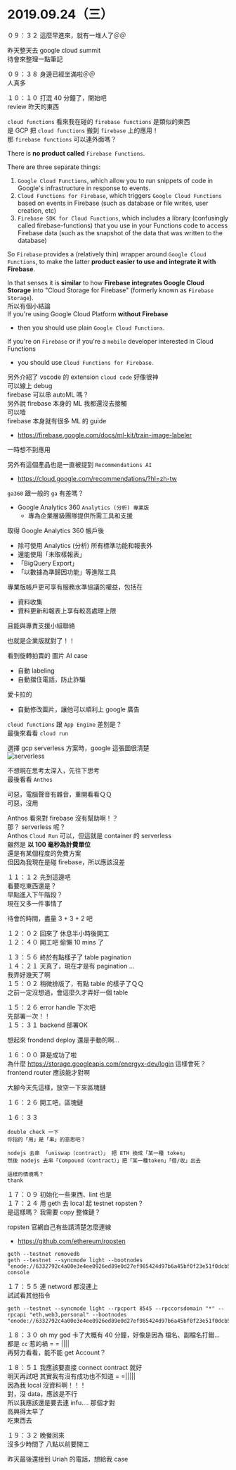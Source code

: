# 2019.09.24（三）

０９：３２ 這麼早進來，就有一堆人了＠＠  

昨天整天去 google cloud summit  
待會來整理一點筆記  

０９：３８ 身邊已經坐滿啦＠＠  
人真多  

１０：１０ 打混 40 分鐘了，開始吧  
review 昨天的東西  

`cloud functions` 看來我在碰的 `firebase functions` 是類似的東西  
是 GCP 把 `cloud functions` 搬到 `firebase` 上的應用！  
那 `firebase functions` 可以連外面嗎？  

There is **no product called** `Firebase Functions`.

There are three separate things:  
1. `Google Cloud Functions`, which allow you to run snippets of code in Google's infrastructure in response to events.
2. `Cloud Functions for Firebase`, which triggers `Google Cloud Functions` based on events in Firebase (such as database or file writes, user creation, etc)
3. `Firebase SDK for Cloud Functions`, which includes a library (confusingly called firebase-functions) that you use in your Functions code to access Firebase data (such as the snapshot of the data that was written to the database)


So `Firebase` provides a (relatively thin) wrapper around `Google Cloud Functions`, to make the latter **product easier to use and integrate it with Firebase**.  

In that senses it is **similar** to how **Firebase integrates Google Cloud Storage** into "Cloud Storage for Firebase" (formerly known as `Firebase Storage`).  
所以有個小結論  
If you're using Google Cloud Platform **without Firebase**
- then you should use plain `Google Cloud Functions`.

If you're on `Firebase` or if you're a `mobile` developer interested in Cloud Functions
- you should use `Cloud Functions for Firebase`.

另外介紹了 vscode 的 extension `cloud code` 好像很神  
可以線上 debug  
firebase 可以串 autoML 嗎？  
另外說 firebase 本身的 ML 我都還沒去接觸  
可以噎  
firebase 本身就有很多 ML 的 guide  
- https://firebase.google.com/docs/ml-kit/train-image-labeler

一時想不到應用  

另外有這個產品也是一直被提到 `Recommendations AI`  
- https://cloud.google.com/recommendations/?hl=zh-tw

`ga360` 跟一般的 `ga` 有差嗎？  
- Google Analytics 360 `Analytics (分析) 專業版`
  - 專為企業層級團隊提供所需工具和支援

取得 Google Analytics 360 帳戶後
- 除可使用 Analytics (分析) 所有標準功能和報表外
- 還能使用「未取樣報表」
- 「BigQuery Export」
- 「以數據為準歸因功能」等進階工具

專業版帳戶更可享有服務水準協議的權益，包括在
- 資料收集
- 資料更新和報表上享有較高處理上限

且能與專責支援小組聯絡  

也就是企業版就對了！！  
   
看到旋轉拍賣的 圖片 AI case  
- 自動 labeling
- 自動擋住電話，防止詐騙

愛卡拉的
- 自動修改圖片，讓他可以順利上 google 廣告  

`cloud functions` 跟 `App Engine` 差別是？  
最後來看看 `cloud run` 

選擇 gcp serverless 方案時，google 這張圖很清楚  
![serverless](https://cloud.google.com/images/serverless-options/serverless-guide.svg?hl=zh-tw)  

不想現在思考太深入，先往下思考  
最後看看 `Anthos`  

可惡，電腦聲音有雜音，重開看看ＱＱ  
可惡，沒用  

Anthos 看來對 firebase 沒有幫助啊！？  
那？ serverless 呢？  
Anthos `Cloud Run` 可以，但這就是 container 的 serverless  
雖然是 **以 100 毫秒為計費單位**  
還是有某個程度的免費方案  
但因為我現在是碰 firebase，所以應該沒差  

１１：１２ 先到這邊吧  
看要吃東西還是？  
早點進入下午階段？  
現在又多一件事情了  

待會的時間，盡量 3 + 3 + 2 吧  

１２：０２ 回來了 休息半小時後開工  
１２：４０ 開工吧  偷懶 10 mins 了  

１３：５６ 終於有點樣子了 table pagination  
１４：２１ 天真了，現在才是有 pagination ...  
我弄好幾天了啊  
１５：０２ 稍微排版了，有點 table 的樣子了ＱＱ  
之前一定沒想過，會這麼久才弄好一個 table  

１５：２６ error handle 下次吧  
先部署一次！！  
１５：３１ backend 部署OK  

想起來 frondend deploy 還是手動的啊...  

１６：００ 算是成功了啦  
為什麼 https://storage.googleapis.com/energyx-dev/login 這樣會死？  
frontend router 應該能才對啊  

大腳今天先這樣，放空一下來區塊鏈  

１６：２６ 開工吧，區塊鏈  

１６：３３
```
double check 一下
你指的「用」是「串」的意思吧？

nodejs 去串 「uniswap（contract）」 把 ETH 換成「某一種 token」
然後 nodejs 去串「Compound（contract）」把「某一種token」「借/收」出去

這樣的情境嗎？
thank
```

１７：０９ 初始化一些東西、lint 也是  
１７：２４ 用 geth 去 local 起 testnet ropsten？  
是這樣嗎？ 我需要 copy 整條鏈？  

ropsten 官網自己有些請清楚怎麼連線  
- https://github.com/ethereum/ropsten

```
geth --testnet removedb
geth --testnet --syncmode light --bootnodes "enode://6332792c4a00e3e4ee0926ed89e0d27ef985424d97b6a45bf0f23e51f0dcb5e66b875777506458aea7af6f9e4ffb69f43f3778ee73c81ed9d34c51c4b16b0b0f@52.232.243.152:30303,enode://94c15d1b9e2fe7ce56e458b9a3b672ef11894ddedd0c6f247e0f1d3487f52b66208fb4aeb8179fce6e3a749ea93ed147c37976d67af557508d199d9594c35f09@192.81.208.223:30303" console
```

１７：５５ 連 netword 都沒連上  
試試看其他指令  

```
geth --testnet --syncmode light --rpcport 8545 --rpccorsdomain "*" --rpcapi "eth,web3,personal" --bootnodes "enode://6332792c4a00e3e4ee0926ed89e0d27ef985424d97b6a45bf0f23e51f0dcb5e66b875777506458aea7af6f9e4ffb69f43f3778ee73c81ed9d34c51c4b16b0b0f@52.232.243.152:30303,enode://94c15d1b9e2fe7ce56e458b9a3b672ef11894ddedd0c6f247e0f1d3487f52b66208fb4aeb8179fce6e3a749ea93ed147c37976d67af557508d199d9594c35f09@192.81.208.223:30303"
```
 

１８：３０ oh my god 卡了大概有 40 分鐘，好像是因為 檔名、副檔名打錯...  
都是 `cc` 惹的禍 = = ||||  
再努力看看，能不能 get Account？ 

１８：５１ 我應該要直接 connect contract 就好  
明天再試吧  其實我有沒有成功也不知道 = =|||||  
因為我 local 沒資料啊！！！  
對，沒 data，應該是不行  
所以我應該還是要去連 infu.... 那個才對  
高興得太早了  
吃東西去

１９：３２ 晚餐回來  
沒多少時間了 八點以前要開工  

昨天最後還接到 Uriah 的電話，想給我 case  
